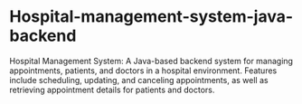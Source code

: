 # Hospital-management-system-java-backend
Hospital Management System: A Java-based backend system for managing appointments, patients, and doctors in a hospital environment. Features include scheduling, updating, and canceling appointments, as well as retrieving appointment details for patients and doctors.
